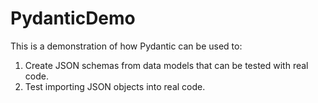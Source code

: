 # PydanticDemo

This is a demonstration of how Pydantic can be used to:
1. Create JSON schemas from data models that can be tested with real code.
2. Test importing JSON objects into real code.